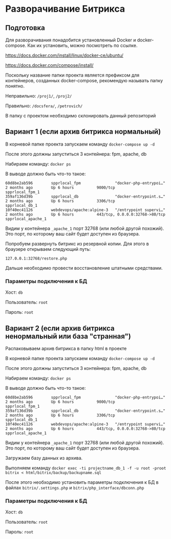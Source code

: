 # Разворачивание Битрикса

## Подготовка
Для разворачивания понадобится установленный Docker и docker-compose. Как их установить, можно посмотреть по ссылке.

https://docs.docker.com/install/linux/docker-ce/ubuntu/

https://docs.docker.com/compose/install/

Поскольку название папки проекта является префиксом для контейнеров, созданных docker-compose, рекомендую называть папку понятно. 

Неправильно: `/proj1/`, `/proj2/`

Правильно: `/docsfera/`, `/petrovich/`

В папку с проектом необходимо склонировать данный репозиторий

## Вариант 1 (если архив битрикса нормальный)

В корневой папке проекта запускаем команду `docker-compose up -d`

После этого должны запуститься 3 контейнера: fpm, apache, db

Набираем команду:
`docker ps`

В выводе должно быть что-то такое:
```
60d8be2ab596        spprlocal_fpm               "docker-php-entrypoi…"   2 months ago        Up 6 hours          9000/tcp                         spprlocal_fpm_1
359af136d39b        spprlocal_db                "docker-entrypoint.s…"   2 months ago        Up 6 hours          3306/tcp                         spprlocal_db_1
10f40ec41126        webdevops/apache:alpine-3   "/entrypoint supervi…"   2 months ago        Up 6 hours          443/tcp, 0.0.0.0:32768->80/tcp   spprlocal_apache_1
```
Видим у контейнера `_apache_1` порт 32768 (или любой другой похожий). Это порт, по которому ваш сайт будет доступен из браузера.

Попробуем развернуть битрикс из резервной копии. Для этого в браузере открываем следующий путь:

`127.0.0.1:32768/restore.php`

Дальше необходимо провести восстановление штатными средствами.

### Параметры подключения к БД

Хост: `db`

Пользователь: `root`

Пароль: `root`

## Вариант 2 (если архив битрикса ненормальный или база "странная")

Распаковываем архив битрикса в папку html в проекте

В корневой папке проекта запускаем команду `docker-compose up -d`

После этого должны запуститься 3 контейнера: fpm, apache, db

Набираем команду:
`docker ps`

В выводе должно быть что-то такое:
```
60d8be2ab596        spprlocal_fpm               "docker-php-entrypoi…"   2 months ago        Up 6 hours          9000/tcp                         spprlocal_fpm_1
359af136d39b        spprlocal_db                "docker-entrypoint.s…"   2 months ago        Up 6 hours          3306/tcp                         spprlocal_db_1
10f40ec41126        webdevops/apache:alpine-3   "/entrypoint supervi…"   2 months ago        Up 6 hours          443/tcp, 0.0.0.0:32768->80/tcp   spprlocal_apache_1
```
Видим у контейнера `_apache_1` порт 32768 (или любой другой похожий). Это порт, по которому ваш сайт будет доступен из браузера.

Загружаем базу данных из архива.

Выполняем команду `docker exec -ti projectname_db_1 -f -u root -proot bitrix < html/bitrix/backup/backupname.sql`

После этого необходимо установить параметры подключения к БД в файлах `bitrix/.settings.php` и `bitrix/php_interface/dbconn.php`

### Параметры подключения к БД

Хост: `db`

Пользователь: `root`

Пароль: `root`